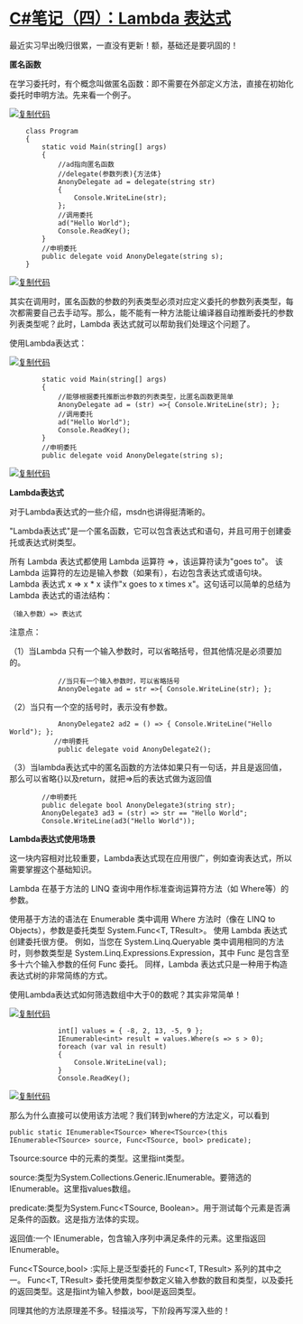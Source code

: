 # [C#笔记（四）：Lambda 表达式](https://www.cnblogs.com/ForEvErNoME/archive/2012/08/21/2633767.html)



最近实习早出晚归很累，一直没有更新！额，基础还是要巩固的！

**匿名函数**

在学习委托时，有个概念叫做匿名函数：即不需要在外部定义方法，直接在初始化委托时申明方法。先来看一个例子。

[![复制代码](C#%E7%AC%94%E8%AE%B0%EF%BC%88%E5%9B%9B%EF%BC%89%EF%BC%9ALambda%20%E8%A1%A8%E8%BE%BE%E5%BC%8F.assets/copycode.gif)](javascript:void(0);)

```
    class Program
    {
        static void Main(string[] args)
        {
            //ad指向匿名函数
            //delegate(参数列表){方法体}
            AnonyDelegate ad = delegate(string str)
            {
                Console.WriteLine(str);
            };
            //调用委托
            ad("Hello World");
            Console.ReadKey();
        }
        //申明委托
        public delegate void AnonyDelegate(string s);
    }
```

[![复制代码](https://common.cnblogs.com/images/copycode.gif)](javascript:void(0);)

其实在调用时，匿名函数的参数的列表类型必须对应定义委托的参数列表类型，每次都需要自己去手动写。那么，能不能有一种方法能让编译器自动推断委托的参数列表类型呢？此时，Lambda 表达式就可以帮助我们处理这个问题了。

使用Lambda表达式：

[![复制代码](https://common.cnblogs.com/images/copycode.gif)](javascript:void(0);)

```
        static void Main(string[] args)
        {
            //能够根据委托推断出参数的列表类型，比匿名函数更简单
            AnonyDelegate ad = (str) =>{ Console.WriteLine(str); };
            //调用委托
            ad("Hello World");
            Console.ReadKey();
        }
        //申明委托
        public delegate void AnonyDelegate(string s);
```

[![复制代码](https://common.cnblogs.com/images/copycode.gif)](javascript:void(0);)

 

**Lambda表达式**

对于Lambda表达式的一些介绍，msdn也讲得挺清晰的。

"Lambda表达式"是一个匿名函数，它可以包含表达式和语句，并且可用于创建委托或表达式树类型。

所有 Lambda 表达式都使用 Lambda 运算符 =>，该运算符读为"goes to"。 该 Lambda 运算符的左边是输入参数（如果有），右边包含表达式或语句块。 Lambda 表达式 x => x * x 读作"x goes to x times x"。这句话可以简单的总结为Lambda 表达式的语法结构：

```
（输入参数）=> 表达式
```

注意点：

（1）当Lambda 只有一个输入参数时，可以省略括号，但其他情况是必须要加的。

```
            //当只有一个输入参数时，可以省略括号
            AnonyDelegate ad = str =>{ Console.WriteLine(str); };
```

（2）当只有一个空的括号时，表示没有参数。

```
            AnonyDelegate2 ad2 = () => { Console.WriteLine("Hello World"); };
           //申明委托
            public delegate void AnonyDelegate2();
```

（3）当lambda表达式中的匿名函数的方法体如果只有一句话，并且是返回值，那么可以省略{}以及return，就把=>后的表达式做为返回值

```
        //申明委托
        public delegate bool AnonyDelegate3(string str);
        AnonyDelegate3 ad3 = (str) => str == "Hello World";
        Console.WriteLine(ad3("Hello World"));
```

 

**Lambda表达式使用场景**

这一块内容相对比较重要，Lambda表达式现在应用很广，例如查询表达式，所以需要掌握这个基础知识。

Lambda 在基于方法的 LINQ 查询中用作标准查询运算符方法（如 Where等）的参数。

使用基于方法的语法在 Enumerable 类中调用 Where 方法时（像在 LINQ to Objects），参数是委托类型 System.Func<T, TResult>。 使用 Lambda 表达式创建委托很方便。 例如，当您在 System.Linq.Queryable 类中调用相同的方法时，则参数类型是 System.Linq.Expressions.Expression<Func>，其中 Func 是包含至多十六个输入参数的任何 Func 委托。 同样，Lambda 表达式只是一种用于构造表达式树的非常简练的方式。

使用Lambda表达式如何筛选数组中大于0的数呢？其实非常简单！

[![复制代码](https://common.cnblogs.com/images/copycode.gif)](javascript:void(0);)

```
            int[] values = { -8, 2, 13, -5, 9 };
            IEnumerable<int> result = values.Where(s => s > 0);
            foreach (var val in result)
            {
                Console.WriteLine(val);
            }
            Console.ReadKey();
```

[![复制代码](https://common.cnblogs.com/images/copycode.gif)](javascript:void(0);)

 那么为什么直接可以使用该方法呢？我们转到where的方法定义，可以看到

```
public static IEnumerable<TSource> Where<TSource>(this IEnumerable<TSource> source, Func<TSource, bool> predicate);
```

Tsource:source 中的元素的类型。这里指int类型。

source:类型为System.Collections.Generic.IEnumerable<TSource>。要筛选的 IEnumerable<T>。这里指values数组。

predicate:类型为System.Func<TSource, Boolean>。用于测试每个元素是否满足条件的函数。这是指方法体的实现。

返回值:一个 IEnumerable<T>，包含输入序列中满足条件的元素。这里指返回IEnumerable<T>。

Func<TSource,bool> :实际上是泛型委托的 Func<T, TResult> 系列的其中之一。 Func<T, TResult> 委托使用类型参数定义输入参数的数目和类型，以及委托的返回类型。这是指int为输入参数，bool是返回类型。

同理其他的方法原理差不多。轻描淡写，下阶段再写深入些的！